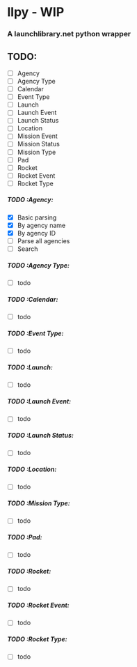 # llpy - WIP
### A launchlibrary.net python wrapper

## TODO:
- [ ] Agency
- [ ] Agency Type
- [ ] Calendar
- [ ] Event Type
- [ ] Launch
- [ ] Launch Event
- [ ] Launch Status
- [ ] Location
- [ ] Mission Event
- [ ] Mission Status
- [ ] Mission Type
- [ ] Pad
- [ ] Rocket
- [ ] Rocket Event
- [ ] Rocket Type

##### TODO :Agency:
- [x] Basic parsing
- [x] By agency name
- [x] By agency ID
- [ ] Parse all agencies
- [ ] Search
##### TODO :Agency Type:
- [ ] todo
##### TODO :Calendar:
- [ ] todo
##### TODO :Event Type:
- [ ] todo
##### TODO :Launch:
- [ ] todo
##### TODO :Launch Event:
- [ ] todo
##### TODO :Launch Status:
- [ ] todo
##### TODO :Location:
- [ ] todo
##### TODO :Mission Type:
- [ ] todo
##### TODO :Pad:
- [ ] todo
##### TODO :Rocket:
- [ ] todo
##### TODO :Rocket Event:
- [ ] todo
##### TODO :Rocket Type:
- [ ] todo
